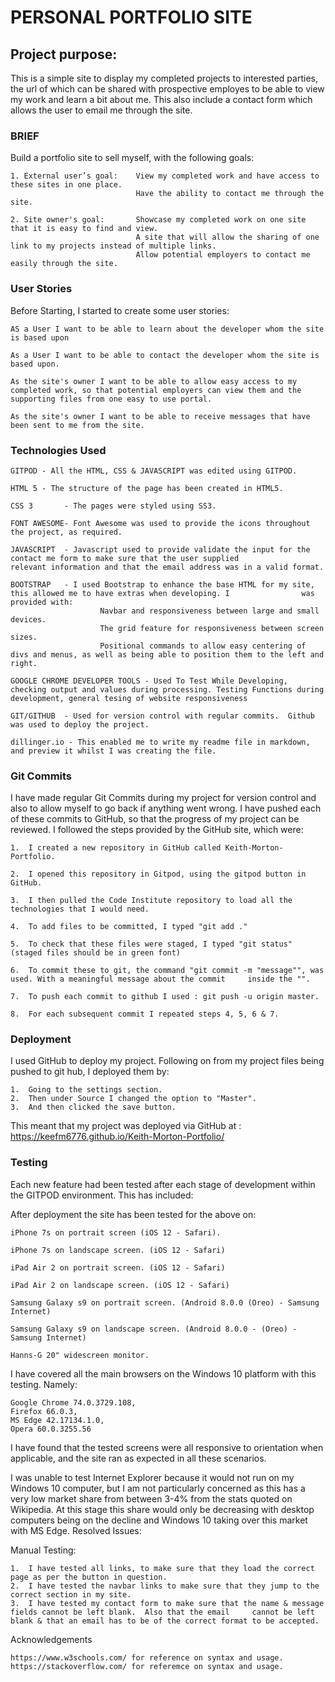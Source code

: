 # PERSONAL PORTFOLIO SITE

## Project purpose:

This is a simple site to display my completed projects to interested parties, the url of which can be shared with prospective employes to be able to view my work and learn a bit about me.  This also include a contact form which allows the user to email me through the site.

### BRIEF

Build a portfolio site to sell myself, with the following goals:

    1. External user’s goal:    View my completed work and have access to these sites in one place.
                                Have the ability to contact me through the site.

    2. Site owner's goal:       Showcase my completed work on one site that it is easy to find and view.
                                A site that will allow the sharing of one link to my projects instead of multiple links.
                                Allow potential employers to contact me easily through the site.
                                
### User Stories

Before Starting, I started to create some user stories:

    AS a User I want to be able to learn about the developer whom the site is based upon

    As a User I want to be able to contact the developer whom the site is based upon.

    As the site's owner I want to be able to allow easy access to my completed work, so that potential employers can view them and the supporting files from one easy to use portal.

    As the site's owner I want to be able to receive messages that have been sent to me from the site.
    

### Technologies Used

    GITPOD - All the HTML, CSS & JAVASCRIPT was edited using GITPOD.

    HTML 5 - The structure of the page has been created in HTML5.

    CSS 3       - The pages were styled using SS3.

    FONT AWESOME- Font Awesome was used to provide the icons throughout the project, as required.

    JAVASCRIPT  - Javascript used to provide validate the input for the contact me form to make sure that the user supplied               relevant information and that the email address was in a valid format.

    BOOTSTRAP   - I used Bootstrap to enhance the base HTML for my site, this allowed me to have extras when developing. I                was provided with:
                        Navbar and responsiveness between large and small devices.
                        The grid feature for responsiveness between screen sizes.
                        Positional commands to allow easy centering of divs and menus, as well as being able to position them to the left and right.

    GOOGLE CHROME DEVELOPER TOOLS - Used To Test While Developing, checking output and values during processing. Testing Functions during development, general tesing of website responsiveness

    GIT/GITHUB  - Used for version control with regular commits.  Github was used to deploy the project.

    dillinger.io - This enabled me to write my readme file in markdown, and preview it whilst I was creating the file.

### Git Commits

I have made regular Git Commits during my project for version control and also to allow myself to go back if anything went wrong. I have pushed each of these commits to GitHub, so that the progress of my project can be reviewed. I followed the steps provided by the GitHub site, which were:

    1.  I created a new repository in GitHub called Keith-Morton-Portfolio.

    2.  I opened this repository in Gitpod, using the gitpod button in GitHub.

    3.  I then pulled the Code Institute repository to load all the technologies that I would need.
    
    4.  To add files to be committed, I typed "git add ."

    5.  To check that these files were staged, I typed "git status" (staged files should be in green font)

    6.  To commit these to git, the command "git commit -m "message"", was used. With a meaningful message about the commit     inside the "".

    7.  To push each commit to github I used : git push -u origin master. 

    8.  For each subsequent commit I repeated steps 4, 5, 6 & 7.

### Deployment

I used GitHub to deploy my project.  Following on from my project files being pushed to git hub, I deployed them by:

    1.  Going to the settings section.
    2.  Then under Source I changed the option to "Master".
    3.  And then clicked the save button.

This meant that my project was deployed via GitHub at : https://keefm6776.github.io/Keith-Morton-Portfolio/

### Testing

Each new feature had been tested after each stage of development within the GITPOD environment. This has included:

After deployment the site has been tested for the above on:

    iPhone 7s on portrait screen (iOS 12 - Safari).

    iPhone 7s on landscape screen. (iOS 12 - Safari)

    iPad Air 2 on portrait screen. (iOS 12 - Safari)

    iPad Air 2 on landscape screen. (iOS 12 - Safari)

    Samsung Galaxy s9 on portrait screen. (Android 8.0.0 (Oreo) - Samsung Internet)

    Samsung Galaxy s9 on landscape screen. (Android 8.0.0 - (Oreo) - Samsung Internet)

    Hanns-G 20" widescreen monitor.

I have covered all the main browsers on the Windows 10 platform with this testing. Namely:

    Google Chrome 74.0.3729.108,
    Firefox 66.0.3,
    MS Edge 42.17134.1.0,
    Opera 60.0.3255.56

I have found that the tested screens were all responsive to orientation when applicable, and the site ran as expected in all these scenarios.

I was unable to test Internet Explorer because it would not run on my Windows 10 computer, but I am not particularly concerned as this has a very low market share from between 3-4% from the stats quoted on Wikipedia. At this stage this share would only be decreasing with desktop computers being on the decline and Windows 10 taking over this market with MS Edge.
Resolved Issues:

Manual Testing:

    1.  I have tested all links, to make sure that they load the correct page as per the button in question. 
    2.  I have tested the navbar links to make sure that they jump to the correct section in my site.
    3.  I have tested my contact form to make sure that the name & message fields cannot be left blank.  Also that the email     cannot be left blank & that an email has to be of the correct format to be accepted.

Acknowledgements

    https://www.w3schools.com/ for reference on syntax and usage.
    https://stackoverflow.com/ for referemce on syntax and usage. 
    

